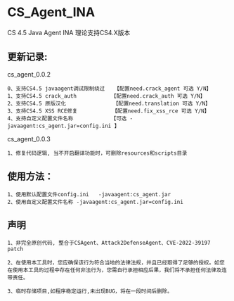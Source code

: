 # CS_Agent_INA
CS 4.5 Java Agent INA  理论支持CS4.X版本

## 更新记录:

cs_agent_0.0.2   

```
0、支持CS4.5 javaagent调试限制绕过   【配置need.crack_agent 可选 Y/N】
1、支持CS4.5 crack_auth           【配置need.crack_auth 可选 Y/N】
2、支持CS4.5 原版汉化               【配置need.translation 可选 Y/N】
3、支持CS4.5 XSS RCE修复           【配置need.fix_xss_rce 可选 Y/N】
4、支持自定义配置文件名称 		     【可选 -javaagent:cs_agent.jar=config.ini 】
```

cs_agent_0.0.3

```
1、修复代码逻辑, 当不开启翻译功能时，可删除resources和scripts目录
```

## 使用方法：

```
1、使用默认配置文件config.ini   -javaagent:cs_agent.jar
2、使用自定义配置文件名称 -javaagent:cs_agent.jar=config.ini 
```

## 声明

```
1、非完全原创代码, 整合于CSAgent、Attack2DefenseAgent、CVE-2022-39197 patch

2、在使用本工具时，您应确保该行为符合当地的法律法规，并且已经取得了足够的授权。如您在使用本工具的过程中存在任何非法行为，您需自行承担相应后果，我们将不承担任何法律及连带责任。

3、临时存储项目,如程序稳定运行,未出现BUG，将在一段时间后删除。

```

